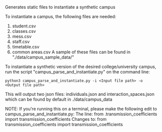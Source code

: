 Generates static files to instantiate a synthetic campus

To instantiate a campus, the following files are needed:
1. student.csv
2. classes.csv
3. mess.csv
4. staff.csv
5. timetable.csv
6. common areas.csv
A sample of these files can be found in "./data/campus_sample_data/"

To instantiate a synthetic version of the desired college/university campus, run the script "campus_parse_and_instantiate.py" on the command line:

`python3 campus_parse_and_instantiate.py -i <Input file path> -o <Output file path>`

This will output two json files: individuals.json and interaction_spaces.json which can be found by default in ./data/campus_data

NOTE: If you're running this on a terminal, please make the following edit to campus_parse_and_instantiate.py:
The line: from .transmission_coefficients import transmission_coefficients
Changes to: from transmission_coefficients import transmission_coefficients